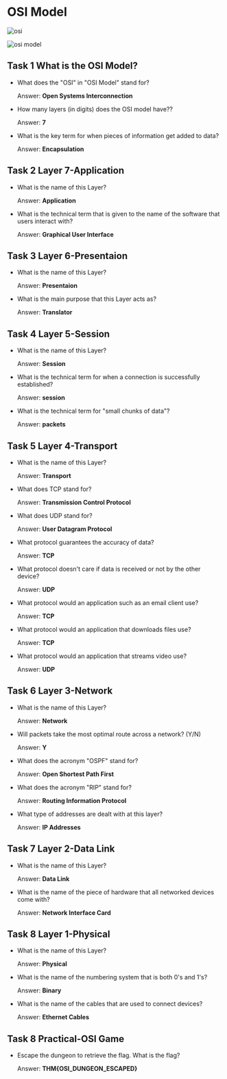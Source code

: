 # OSI Model

![osi](https://user-images.githubusercontent.com/51766689/147875345-decccbb2-58ef-4775-94ff-cb8e2e4893cf.PNG)

![osi model](https://user-images.githubusercontent.com/51766689/147875413-e4a792c9-3964-413f-8377-bfcc524d05be.PNG)

## Task 1 What is the OSI Model?

* What does the "OSI" in "OSI Model" stand for?

    Answer: **Open Systems Interconnection**

* How many layers (in digits) does the OSI model have??

    Answer: **7**

* What is the key term for when pieces of information get added to data?

    Answer: **Encapsulation**


## Task 2 Layer 7-Application

* What is the name of this Layer?

    Answer: **Application**

* What is the technical term that is given to the name of the software that users interact with?

    Answer: **Graphical User Interface**


## Task 3 Layer 6-Presentaion

* What is the name of this Layer?

    Answer: **Presentaion**

* What is the main purpose that this Layer acts as?

    Answer: **Translator**


## Task 4 Layer 5-Session

* What is the name of this Layer?

    Answer: **Session**

* What is the technical term for when a connection is successfully established?

    Answer: **session**

* What is the technical term for "small chunks of data"?

    Answer: **packets**


## Task 5 Layer 4-Transport

* What is the name of this Layer?

    Answer: **Transport**

* What does TCP stand for?

    Answer: **Transmission Control Protocol**

* What does UDP stand for?

    Answer: **User Datagram Protocol**

* What protocol guarantees the accuracy of data?

    Answer: **TCP**

* What protocol doesn't care if data is received or not by the other device?

    Answer: **UDP**

* What protocol would an application such as an email client use?

    Answer: **TCP**

* What protocol would an application that downloads files use?

    Answer: **TCP**

* What protocol would an application that streams video use?

    Answer: **UDP**


## Task 6 Layer 3-Network

* What is the name of this Layer?

    Answer: **Network**

* Will packets take the most optimal route across a network? (Y/N)

    Answer: **Y**

* What does the acronym "OSPF" stand for?

    Answer: **Open Shortest Path First**

* What does the acronym "RIP" stand for?

    Answer: **Routing Information Protocol**

* What type of addresses are dealt with at this layer?

    Answer: **IP Addresses**


## Task 7 Layer 2-Data Link

* What is the name of this Layer?

    Answer: **Data Link**

* What is the name of the piece of hardware that all networked devices come with?

    Answer: **Network Interface Card**

    
## Task 8 Layer 1-Physical

* What is the name of this Layer?

    Answer: **Physical**

* What is the name of the numbering system that is both 0's and 1's?

    Answer: **Binary**

* What is the name of the cables that are used to connect devices?

    Answer: **Ethernet Cables**


## Task 8 Practical-OSI Game

* Escape the dungeon to retrieve the flag. What is the flag?

    Answer: **THM{OSI_DUNGEON_ESCAPED}**
